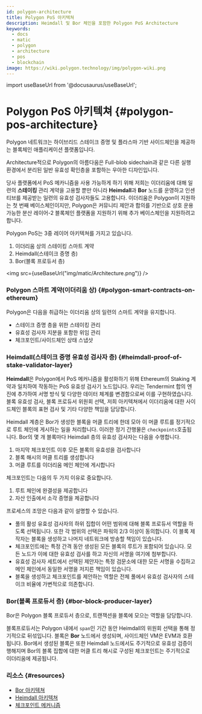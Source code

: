 ```yaml
---
id: polygon-architecture
title: Polygon PoS 아키텍쳐
description: Heimdall 및 Bor 체인을 포함한 Polygon PoS Architecture
keywords:
  - docs
  - matic
  - polygon
  - architecture
  - pos
  - blockchain
image: https://wiki.polygon.technology/img/polygon-wiki.png
---
```

import useBaseUrl from '@docusaurus/useBaseUrl';

# Polygon PoS 아키텍쳐 {#polygon-pos-architecture}

Polygon 네트워크는 하이브리드 스테이크 증명 및 플라스마 기반 사이드체인을 제공하는 블록체인 애플리케이션 플랫폼입니다.

Architecture적으로 Polygon의 아름다움은 Full-blob sidechain과 같은 다른 실행 환경에서 분리된 일반 유효성 확인층을 포함하는 우아한 디자인입니다.

당사 플랫폼에서 PoS 메카니즘을 사용 가능하게 하기 위해 저희는 이더리움에 대해 일련의 **스테이킹** 관리 계약을 고용할 뿐만 아니라 **Heimdall**과 **Bor** 노드를 운영하고 인센티브를 제공받는 일련의 유효성 검사자들도 고용합니다. 이더리움은 Polygon이 지원하는 첫 번째 베이스체인이지만, Polygon은 커뮤니티 제안과 합의를 기반으로 상호 운용 가능한 분산 레이어-2 블록체인 플랫폼을 지원하기 위해 추가 베이스체인을 지원하려고 합니다.

Polygon PoS는 3중 레이어 아키텍쳐를 가지고 있습니다.

1. 이더리움 상의 스테이킹 스마트 계약
2. Heimdall(스테이크 증명 층)
3. Bor(블록 프로듀서 층)

<img src={useBaseUrl("img/matic/Architecture.png")} />

### Polygon 스마트 계약(이더리움 상) {#polygon-smart-contracts-on-ethereum}

Polygon은 다음을 취급하는 이더리움 상의 일련의 스마트 계약을 유지합니다.

- 스테이크 증명 층을 위한 스테이킹 관리
- 유효성 검사자 지분을 포함한 위임 관리
- 체크포인트/사이드체인 상태 스냅샷

### Heimdall(스테이크 증명 유효성 검사자 층) {#heimdall-proof-of-stake-validator-layer}

**Heimdall**은 Polygon에서 PoS 메커니즘을 활성화하기 위해 Ethereum의 Staking 계약과 일치하여 작동하는 PoS 유효성 검사기 노드입니다. 우리는 Tendermint 합의 엔진에 추가하여 서명 방식 및 다양한 데이터 체계를 변경함으로써 이를 구현하였습니다. 블록 유효성 검사, 블록 프로듀서 위원회 선택, 저희 아키텍쳐에서 이더리움에 대한 사이드체인 블록의 표현 검사 및 기타 다양한 책임을 담당합니다.

Heimdall 계층은 Bor가 생성한 블록을 머클 트리에 한데 모아 이 머클 루트를 정기적으로 루트 체인에 게시하는 일을 처리합니다. 이러한 정기 간행물은 `checkpoints`호출됩니다. Bor의 몇 개 블록마다 Heimdall 층의 유효성 검사자는 다음을 수행합니다.

1. 마지막 체크포인트 이후 모든 블록의 유효성을 검사합니다
2. 블록 해시의 머클 트리를 생성합니다
3. 머클 루트를 이더리움 메인 체인에 게시합니다

체크포인트는 다음의 두 가지 이유로 중요합니다.

1. 루트 체인에 완결성을 제공합니다
2. 자산 인출에서 소각 증명을 제공합니다

프로세스의 조망은 다음과 같이 설명할 수 있습니다.

- 풀의 활성 유효성 검사자의 하위 집합이 어떤 범위에 대해 블록 프로듀서 역할을 하도록 선택됩니다. 또한 각 범위의 선택은 파워의 2/3 이상이 동의합니다. 이 블록 제작자는 블록을 생성하고 나머지 네트워크에 방송할 책임이 있습니다.
- 체크포인트에는 특정 간격 동안 생성된 모든 블록의 루트가 포함되어 있습니다. 모든 노드가 이에 대한 유효성 검사를 하고 자신의 서명을 여기에 첨부합니다.
- 유효성 검사자 세트에서 선택된 제안자는 특정 검문소에 대한 모든 서명을 수집하고 메인 체인에서 동일한 서명을 저지른 책임이 있습니다.
- 블록을 생성하고 체크포인트를 제안하는 역할은 전체 풀에서 유효성 검사자의 스테이크 비율에 가변적으로 의존합니다.

### Bor(블록 프로듀서 층) {#bor-block-producer-layer}

Bor은 Polygon 블록 프로듀서 층으로, 트랜잭션을 블록에 모으는 역할을 담당합니다.

블록프로듀서는 Polygon 내에서 `span`인 기간 동안 Heimdall의 위원회 선택을 통해 정기적으로 뒤섞입니다. 블록은 **Bor** 노드에서 생성되며, 사이드체인 VM은 EVM과 호환됩니다. Bor에서 생성된 블록은 또한 Heimdall 노드에서도 주기적으로 유효성 검증이 행해지며 Bor의 블록 집합에 대한 머클 트리 해시로 구성된 체크포인트는 주기적으로 이더리움에 제공됩니다.

### 리소스 {#resources}

- [Bor 아키텍쳐](https://forum.polygon.technology/t/matic-system-overview-bor/9123)
- [Heimdall 아키텍쳐](https://forum.polygon.technology/t/matic-system-overview-heimdall/8323)
- [체크포인트 메커니즘](https://forum.polygon.technology/t/checkpoint-mechanism-on-heimdall/7160)

